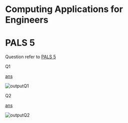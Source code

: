 # Computing Applications for Engineers
# PALS 5

Question refer to [PALS 5](https://github.com/superoo7/PALS/blob/master/PALS5/README.pdf)

Q1

[ans](https://github.com/superoo7/PALS/blob/master/PALS5/ans/01.c)

![outputQ1](/ans/01.png)


Q2

[ans](https://github.com/superoo7/PALS/blob/master/PALS5/ans/02.c)

![outputQ2](/ans/02.png)